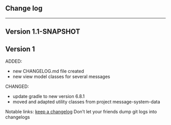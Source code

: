 ## Change log
----------------------

Version 1.1-SNAPSHOT
-------------

Version 1
-------------

ADDED:

- new CHANGELOG.md file created
- new view model classes for several messages

CHANGED:

- update gradle to new version 6.8.1
- moved and adapted utility classes from project message-system-data

Notable links:
[keep a changelog](http://keepachangelog.com/en/1.0.0/) Don’t let your friends dump git logs into
changelogs

